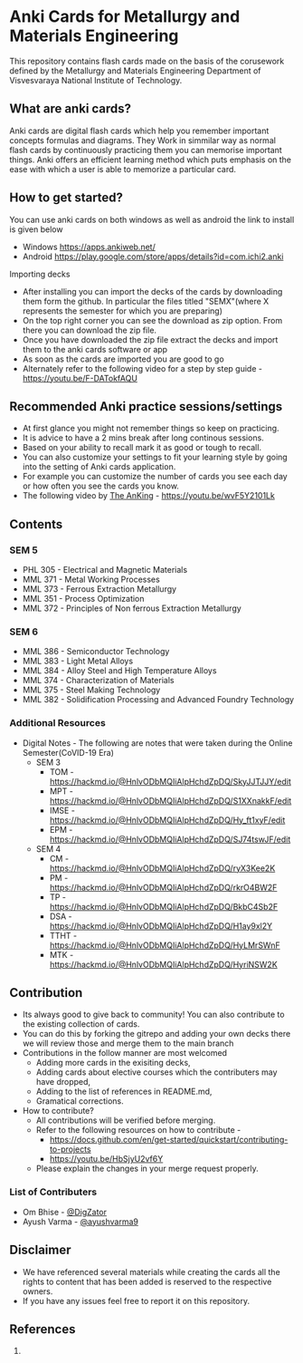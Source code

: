 # Anki Cards for Metallurgy and Materials Engineering

This repository contains flash cards made on the basis of the corusework defined by the Metallurgy and Materials Engineering Department of Visvesvaraya National Institute of Technology.

## What are anki cards?

Anki cards are digital flash cards which help you remember important concepts formulas and diagrams. They Work in simmilar way as normal flash cards by continuously practicing them you can memorise important things. Anki offers an efficient learning method which puts emphasis on the ease with which a user is able to memorize a particular card.

## How to get started?

You can use anki cards on both windows as well as android the link to install is given below
- Windows https://apps.ankiweb.net/
- Android https://play.google.com/store/apps/details?id=com.ichi2.anki

Importing decks
- After installing you can import the decks of the cards by downloading them form the github. In particular the files titled "SEMX"(where X represents the semester for which you are preparing)
- On the top right corner you can see the download as zip option. From there you can download the zip file.
- Once you have downloaded the zip file extract the decks and import them to the anki cards software or app
- As soon as the cards are imported you are good to go
- Alternately refer to the following video for a step by step guide - https://youtu.be/F-DATokfAQU

## Recommended Anki practice sessions/settings

- At first glance you might not remember things so keep on practicing.
- It is advice to have a 2 mins break after long continous sessions.
- Based on your ability to recall mark it as good or tough to recall.
- You can also customize your settings to fit your learning style by going into the setting of Anki cards application.
- For example you can customize the number of cards you see each day or how often you see the cards you know.
- The following video by [The AnKing](https://www.youtube.com/@AnKingMed/featured) - https://youtu.be/wvF5Y2101Lk

## Contents

### SEM 5

- PHL 305 - Electrical and Magnetic Materials
- MML 371 - Metal Working Processes
- MML 373 - Ferrous Extraction Metallurgy
- MML 351 - Process Optimization
- MML 372 - Principles of Non ferrous Extraction Metallurgy

### SEM 6

- MML 386 - Semiconductor Technology
- MML 383 - Light Metal Alloys
- MML 384 - Alloy Steel and High Temperature Alloys
- MML 374 - Characterization of Materials
- MML 375 - Steel Making Technology
- MML 382 - Solidification Processing and Advanced Foundry Technology

### Additional Resources

- Digital Notes - The following are notes that were taken during the Online Semester(CoVID-19 Era)
    - SEM 3
        - TOM - https://hackmd.io/@HnlvODbMQIiAlpHchdZpDQ/SkyJJTJJY/edit
        - MPT - https://hackmd.io/@HnlvODbMQIiAlpHchdZpDQ/S1XXnakkF/edit
        - IMSE - https://hackmd.io/@HnlvODbMQIiAlpHchdZpDQ/Hy_ft1xyF/edit
        - EPM - https://hackmd.io/@HnlvODbMQIiAlpHchdZpDQ/SJ74tswJF/edit
    - SEM 4
        - CM - https://hackmd.io/@HnlvODbMQIiAlpHchdZpDQ/ryX3Kee2K
        - PM - https://hackmd.io/@HnlvODbMQIiAlpHchdZpDQ/rkrO4BW2F
        - TP - https://hackmd.io/@HnlvODbMQIiAlpHchdZpDQ/BkbC4Sb2F
        - DSA - https://hackmd.io/@HnlvODbMQIiAlpHchdZpDQ/H1ay9xl2Y
        - TTHT - https://hackmd.io/@HnlvODbMQIiAlpHchdZpDQ/HyLMrSWnF
        - MTK - https://hackmd.io/@HnlvODbMQIiAlpHchdZpDQ/HyriNSW2K

## Contribution 

- Its always good to give back to community! You can also contribute to the existing collection of cards.
- You can do this by forking the gitrepo and adding your own decks there we will review those and merge them to the main branch
- Contributions in the follow manner are most welcomed
    - Adding more cards in the exisiting decks,
    - Adding cards about elective courses which the contributers may have dropped,
    - Adding to the list of references in README.md,
    - Gramatical corrections.
- How to contribute?
    - All contributions will be verified before merging.
    - Refer to the following resources on how to contribute -
        - https://docs.github.com/en/get-started/quickstart/contributing-to-projects
        - https://youtu.be/HbSjyU2vf6Y
    - Please explain the changes in your merge request properly.

### List of Contributers
- Om Bhise - [@DigZator](https://github.com/DigZator)
- Ayush Varma - [@ayushvarma9](https://github.com/ayushvarma9)

## Disclaimer
- We have referenced several materials while creating the cards all the rights to content that has been added is reserved to the respective owners.
- If you have any issues feel free to report it on this repository.

## References
1. 



